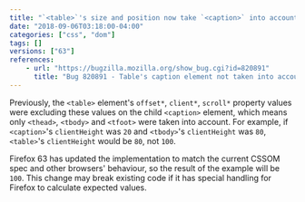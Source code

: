 ```yaml
---
title: "`<table>`'s size and position now take `<caption>` into account"
date: "2018-09-06T03:18:00-04:00"
categories: ["css", "dom"]
tags: []
versions: ["63"]
references:
    - url: "https://bugzilla.mozilla.org/show_bug.cgi?id=820891"
      title: "Bug 820891 - Table's caption element not taken into account for table's offsetTop and offsetHeight values"
---
```

Previously, the `<table>` element's `offset*`, `client*`, `scroll*` property values were excluding these values on the child `<caption>` element, which means only `<thead>`, `<tbody>` and `<tfoot>` were taken into account. For example, if `<caption>`'s `clientHeight` was `20` and `<tbody>`'s `clientHeight` was `80`, `<table>`'s `clientHeight` would be `80`, not `100`.

Firefox 63 has updated the implementation to match the current CSSOM spec and other browsers' behaviour, so the result of the example will be `100`. This change may break existing code if it has special handling for Firefox to calculate expected values.
